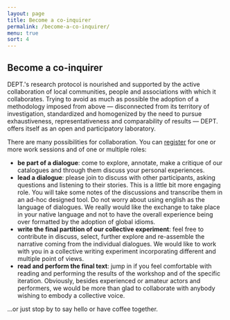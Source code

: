 ```yaml
---
layout: page
title: Become a co-inquirer
permalink: /become-a-co-inquirer/
menu: true
sort: 4
---
```

<h2>Become a co-inquirer</h2>
<span class="dept">DEPT.</span>'s research protocol is nourished and supported by the active collaboration of local communities, people and associations with which it collaborates. Trying to avoid as much as possible the adoption of a methodology imposed from above — disconnected from its territory of investigation, standardized and homogenized by the need to pursue exhaustiveness, representativeness and comparability of results — <span class="dept">DEPT.</span> offers itself as an open and participatory laboratory.

There are many possibilities for collaboration. You can [register](/workshops) for one or more work sessions and of one or multiple roles:
* **be part of a dialogue**: come to explore, annotate, make a critique of our catalogues and through them discuss your personal experiences.
* **lead a dialogue**: please join to discuss with other participants, asking questions and listening to their stories. This is a little bit more engaging role. You will take some notes of the discussions and transcribe them in an ad-hoc designed tool. Do not worry about using english as the language of dialogues. We really would like the exchange to take place in your native language and not to have the overall experience being over formatted by the adoption of global idioms.
* **write the final partition of our collective experiment**: feel free to contribute in discuss, select, further explore and re-assemble the narrative coming from the individual dialogues. We would like to work with you in a collective writing experiment incorporating different and multiple point of views.
* **read and perform the final text**: jump in if you feel comfortable with reading and performing the results of the workshop and of the specific iteration. Obviously, besides experienced or amateur actors and performers, we would be more than glad to collaborate with anybody wishing to embody a collective voice.

...or just stop by to say hello or have coffee together.
